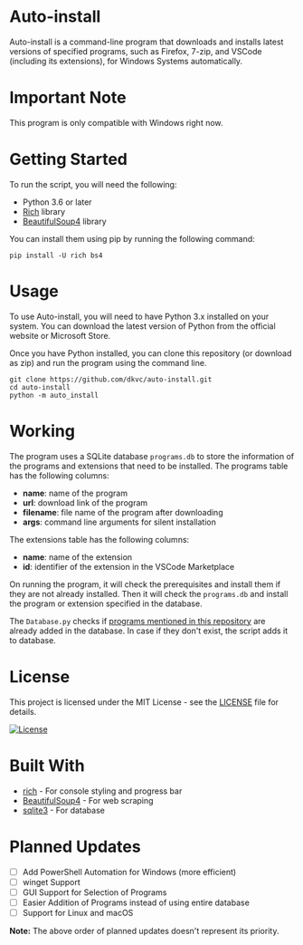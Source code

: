 # Auto-install
Auto-install is a command-line program that downloads and installs latest versions of specified programs, such as Firefox, 7-zip, and VSCode (including its extensions), for Windows Systems automatically.

# Important Note
This program is only compatible with Windows right now.

# Getting Started

To run the script, you will need the following:
- Python 3.6 or later
- [Rich](https://pypi.org/project/rich) library
- [BeautifulSoup4](https://pypi.org/project/beautifulsoup4/) library

You can install them using pip by running the following command:
```
pip install -U rich bs4
```

# Usage
To use Auto-install, you will need to have Python 3.x installed on your system. You can download the latest version of Python from the official website or Microsoft Store.

Once you have Python installed, you can clone this repository (or download as zip) and run the program using the command line.
```
git clone https://github.com/dkvc/auto-install.git
cd auto-install
python -m auto_install
```

# Working
The program uses a SQLite database `programs.db` to store the information of the programs and extensions that need to be installed.
The programs table has the following columns:
- **name**: name of the program
- **url**: download link of the program
- **filename**: file name of the program after downloading
- **args**: command line arguments for silent installation

The extensions table has the following columns:
- **name**: name of the extension
- **id**: identifier of the extension in the VSCode Marketplace

On running the program, it will check the prerequisites and install them if they are not already installed. 
Then it will check the `programs.db` and install the program or extension specified in the database.

The `Database.py` checks if [programs mentioned in this repository](./PROGRAMS.md) are already added in the database. In case if they don't exist, the script adds it to database.

# License

This project is licensed under the MIT License - see the [LICENSE](./LICENSE) file for details.

[![License](https://img.shields.io/github/license/dkvc/auto-install?color=%236cc644&style=for-the-badge)](./LICENSE)

# Built With
- [rich](https://github.com/Textualize/rich) - For console styling and progress bar
- [BeautifulSoup4](https://github.com/wention/BeautifulSoup4) - For web scraping
- [sqlite3](https://docs.python.org/3/library/sqlite3.html) - For database

# Planned Updates
- [ ] Add PowerShell Automation for Windows (more efficient)
- [ ] winget Support
- [ ] GUI Support for Selection of Programs
- [ ] Easier Addition of Programs instead of using entire database
- [ ] Support for Linux and macOS

**Note:** The above order of planned updates doesn't represent its priority.
